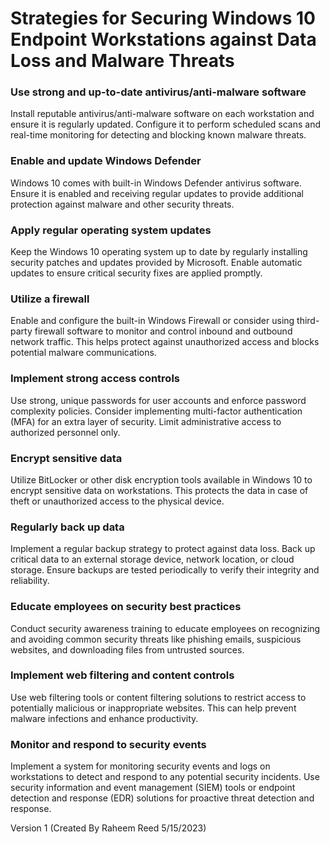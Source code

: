 # Strategies for Securing Windows 10 Endpoint Workstations against Data Loss and Malware Threats

### Use strong and up-to-date antivirus/anti-malware software 
Install reputable antivirus/anti-malware software on each workstation and ensure it is regularly updated. Configure it to perform scheduled scans and real-time monitoring for detecting and blocking known malware threats.

### Enable and update Windows Defender 
Windows 10 comes with built-in Windows Defender antivirus software. Ensure it is enabled and receiving regular updates to provide additional protection against malware and other security threats.

### Apply regular operating system updates 
Keep the Windows 10 operating system up to date by regularly installing security patches and updates provided by Microsoft. Enable automatic updates to ensure critical security fixes are applied promptly.

### Utilize a firewall 
Enable and configure the built-in Windows Firewall or consider using third-party firewall software to monitor and control inbound and outbound network traffic. This helps protect against unauthorized access and blocks potential malware communications.

### Implement strong access controls 
Use strong, unique passwords for user accounts and enforce password complexity policies. Consider implementing multi-factor authentication (MFA) for an extra layer of security. Limit administrative access to authorized personnel only.

### Encrypt sensitive data
Utilize BitLocker or other disk encryption tools available in Windows 10 to encrypt sensitive data on workstations. This protects the data in case of theft or unauthorized access to the physical device.

### Regularly back up data
Implement a regular backup strategy to protect against data loss. Back up critical data to an external storage device, network location, or cloud storage. Ensure backups are tested periodically to verify their integrity and reliability.

### Educate employees on security best practices
Conduct security awareness training to educate employees on recognizing and avoiding common security threats like phishing emails, suspicious websites, and downloading files from untrusted sources.

### Implement web filtering and content controls
Use web filtering tools or content filtering solutions to restrict access to potentially malicious or inappropriate websites. This can help prevent malware infections and enhance productivity.

### Monitor and respond to security events
Implement a system for monitoring security events and logs on workstations to detect and respond to any potential security incidents. Use security information and event management (SIEM) tools or endpoint detection and response (EDR) solutions for proactive threat detection and response.

Version 1 (Created By Raheem Reed 5/15/2023)




